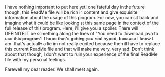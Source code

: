 I have nothing important to put here yet! one fateful day in the future though, this ReadMe file will be rich
in content and give exquisite information about the usage of this program. For now, you can sit back and imagine
what it could be like looking at this same page in the context of the full release of this program. Here, i'll
give you a spoiler. There will DEFINITELT be something along the lines of "You need to download java to use this program"!
I hope that's getting you real hyped, because I know I am. that's actually a lie im not really excited because then
ill have to replace this current ReadMe file and that will make me very, very sad. Don't think about that though,
I don't want to ruin your experience of the final ReadMe file with my personal feelings.

Farewell my dear reader. We shall meet again.
